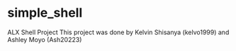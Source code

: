 # simple_shell
ALX Shell Project
This project was done by Kelvin Shisanya (kelvo1999) and Ashley Moyo (Ash20223)
